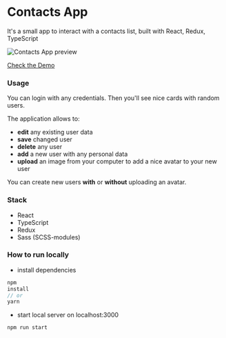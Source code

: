 # Contacts App

It's a small app to interact with a contacts list, built with React, Redux, TypeScript

![Contacts App preview](https://user-images.githubusercontent.com/65123309/212175556-9f200138-7778-426b-94d2-00b59a9291db.gif)

[Check the Demo](https://contacts-app-sigma-one.vercel.app/contacts)

### Usage

You can login with any credentials. Then you'll see nice cards with random users.

The application allows to: 

- **edit** any existing user data
- **save** changed user
- **delete** any user
- **add** a new user with any personal data
- **upload** an image from your computer to add a nice avatar to your new user

You can create new users **with** or **without** uploading an avatar. 

### Stack

- React
- TypeScript
- Redux
- Sass (SCSS-modules)

### How to run locally

* install dependencies

```js
npm
install
// or
yarn
```

* start local server on localhost:3000

```
npm run start
```
